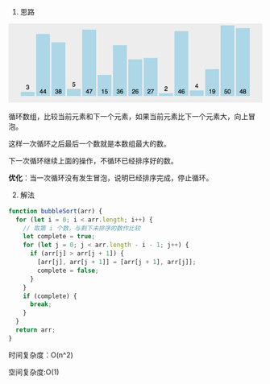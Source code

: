 1. 思路

<img src="./imgs/bubleSort.gif" />

循环数组，比较当前元素和下一个元素，如果当前元素比下一个元素大，向上冒泡。

这样一次循环之后最后一个数就是本数组最大的数。

下一次循环继续上面的操作，不循环已经排序好的数。

**优化**：当一次循环没有发生冒泡，说明已经排序完成，停止循环。

2. 解法

```js
function bubbleSort(arr) {
  for (let i = 0; i < arr.length; i++) {
    // 取第 i 个数，与剩下未排序的数作比较
    let complete = true;
    for (let j = 0; j < arr.length - i - 1; j++) {
      if (arr[j] > arr[j + 1]) {
        [arr[j], arr[j + 1]] = [arr[j + 1], arr[j]];
        complete = false;
      }
    }
    if (complete) {
      break;
    }
  }
  return arr;
}
```

时间复杂度：O(n^2)

空间复杂度:O(1)
